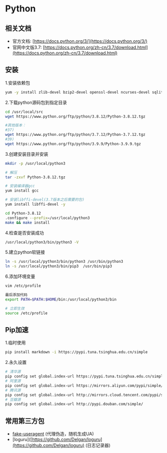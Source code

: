 # Python


## 相关文档

- 官方文档: [https://docs.python.org/3/](https://docs.python.org/3/)
- 官网中文版3.7: [https://docs.python.org/zh-cn/3.7/download.html](https://docs.python.org/zh-cn/3.7/download.html)


## 安装

1.安装依赖包
```bash
yum -y install zlib-devel bzip2-devel openssl-devel ncurses-devel sqlite-devel readline-devel tk-devel gdbm-devel db4-devel libpcap-devel xz-devel
```

2.下载python源码包到指定目录
```bash
cd /usr/local/src
wget https://www.python.org/ftp/python/3.8.12/Python-3.8.12.tgz

#其他版本：
#37)
wget https://www.python.org/ftp/python/3.7.12/Python-3.7.12.tgz
#39)
wget https://www.python.org/ftp/python/3.9.9/Python-3.9.9.tgz

```

3.创建安装目录并安装
```bash
mkdir -p /usr/local/python3

# 解压
tar -zxvf Python-3.8.12.tgz

# 安装编译器gcc
yum install gcc

# 安装libffi-devel(3.7版本之后需要的包)
yum install libffi-devel -y

cd Python-3.8.12
.configure --prefix=/usr/local/python3
make && make install
```

4.检查是否安装成功
```bash
/usr/local/python3/bin/python3 -V
```

5.建立python软链接
```bash
ln -s /usr/local/python3/bin/python3 /usr/bin/python3
ln -s /usr/local/python3/bin/pip3  /usr/bin/pip3
```

6.添加环境变量
```bash
vim /etc/profile

最后添加代码
export PATH=$PATH:$HOME/bin:/usr/local/python3/bin

# 立即生效
source /etc/profile
```

## Pip加速
1.临时使用

```bash
pip install markdown -i https://pypi.tuna.tsinghua.edu.cn/simple
```

2.永久设置

```bash
# 清华源
pip config set global.index-url https://pypi.tuna.tsinghua.edu.cn/simple
# 阿里源
pip config set global.index-url https://mirrors.aliyun.com/pypi/simple/
# 腾讯源
pip config set global.index-url http://mirrors.cloud.tencent.com/pypi/simple
# 豆瓣源
pip config set global.index-url http://pypi.douban.com/simple/
```



## 常用第三方包
- [fake-useragent](./package.md) (代理伪造，随机生成UA)
- [loguru]([https://github.com/Delgan/loguru](https://github.com/Delgan/loguru) (日志记录器)






